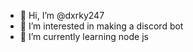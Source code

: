 - 👋 Hi, I’m @dxrky247
- 👀 I’m interested in making a discord bot
- 🌱 I’m currently learning node js

<!---
dxrky247/dxrky247 is a ✨ special ✨ repository because its `README.md` (this file) appears on your GitHub profile.
You can click the Preview link to take a look at your changes.
--->
